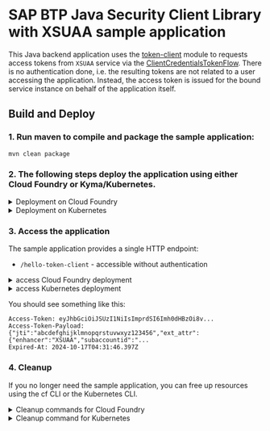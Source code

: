 # SAP BTP Java Security Client Library with XSUAA sample application
This Java backend application uses the [token-client](/token-client/) module to requests access tokens from `XSUAA` service via the [ClientCredentialsTokenFlow](/token-client/src/main/java/com/sap/cloud/security/xsuaa/tokenflows/ClientCredentialsTokenFlow.java).
There is no authentication done, i.e. the resulting tokens are not related to a user accessing the application.
Instead, the access token is issued for the bound service instance on behalf of the application itself.

## Build and Deploy
### 1. Run maven to compile and package the sample application:
```shell
mvn clean package
```

### 2. The following steps deploy the application using either Cloud Foundry or Kyma/Kubernetes.
<details>
<summary>Deployment on Cloud Foundry</summary>

#### Create the XSUAA service instance
Use the cf CLI to create an XSUAA service instance based on the authentication settings in [xs-security.json](./xs-security.json).
```shell
cf create-service xsuaa application xsuaa-token-client -c xs-security.json
```

#### Configure the manifest
The [vars](../vars.yml) contain hosts and paths that need to be adopted.

#### Deploy the application
Deploy the application using the cf CLI.

```shell
cf push --vars-file ../vars.yml
```
:warning: This will expect 1 GB of free memory quota.
</details>

<details>
<summary>Deployment on Kubernetes</summary>

#### Build and tag docker image and push to repository
Execute the following docker commands to build and push the docker image to a repository.
Replace `<repository>/<image>` with your repository and image name.
```shell
docker build -t <repository>/<image> .
docker push <repository>/<image>
```

#### Configure the deployment.yml
In deployment.yml replace the placeholder `<YOUR IMAGE TAG>` with the image tag created in the previous step.

:warning: If you are [using a private repository](https://kubernetes.io/docs/tasks/configure-pod-container/pull-image-private-registry/),
you also need to provide the image pull secret in the deployment.yml.

#### Deploy the application
Deploy the application using [kubectl](https://kubernetes.io/docs/reference/kubectl/).
```shell
kubectl apply -f k8s/deployment.yml
```
</details>

### 3. Access the application
The sample application provides a single HTTP endpoint:
- `/hello-token-client` - accessible without authentication

<details>
<summary>access Cloud Foundry deployment</summary>

You can access the application at:
```
https://java-tokenclient-usage-<<ID>>.<<LANDSCAPE_APPS_DOMAIN>>/hello-token-client
```
</details>

<details>
<summary>access Kubernetes deployment</summary>

You can access the application at:
```
https://java-tokenclient-api.<<K8S DOMAIN>>/java-tokenclient-usage/hello-token-client \
```
</details>

You should see something like this:
```
Access-Token: eyJhbGciOiJSUzI1NiIsImprdSI6Imh0dHBzOi8v...
Access-Token-Payload: {"jti":"abcdefghijklmnopqrstuvwxyz123456","ext_attr":{"enhancer":"XSUAA","subaccountid":"...
Expired-At: 2024-10-17T04:31:46.397Z
```

### 4. Cleanup
If you no longer need the sample application, you can free up resources using the cf CLI or the Kubernetes CLI.

<details>
<summary>Cleanup commands for Cloud Foundry</summary>

```shell
cf delete -f java-tokenclient-usage
cf delete-service -f xsuaa-token-client
```
</details>

<details>
<summary>Cleanup command for Kubernetes</summary>

```shell
 kubectl delete -f k8s/deployment.yml
```
</details>
